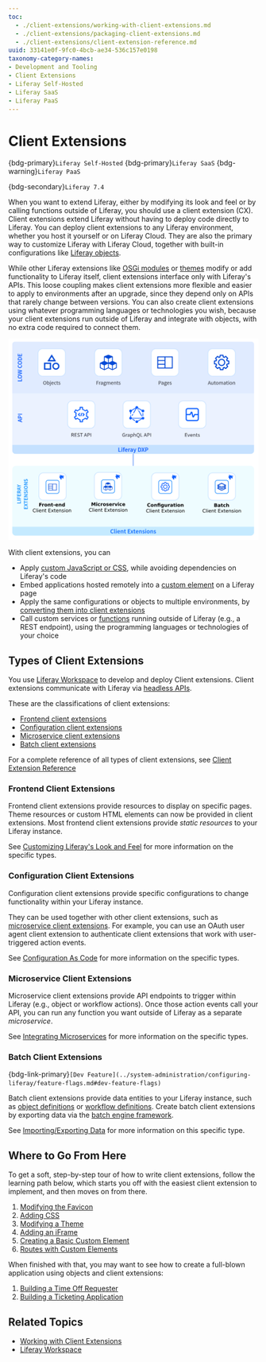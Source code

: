 ```yaml
---
toc:
  - ./client-extensions/working-with-client-extensions.md
  - ./client-extensions/packaging-client-extensions.md
  - ./client-extensions/client-extension-reference.md
uuid: 33141e0f-9fc0-4bcb-ae34-536c157e0198
taxonomy-category-names:
- Development and Tooling
- Client Extensions
- Liferay Self-Hosted
- Liferay SaaS
- Liferay PaaS
---
```


# Client Extensions

{bdg-primary}`Liferay Self-Hosted`
{bdg-primary}`Liferay SaaS`
{bdg-warning}`Liferay PaaS`

{bdg-secondary}`Liferay 7.4`

When you want to extend Liferay, either by modifying its look and feel or by calling functions outside of Liferay, you should use a client extension (CX). Client extensions extend Liferay without having to deploy code directly to Liferay. You can deploy client extensions to any Liferay environment, whether you host it yourself or on Liferay Cloud. They are also the primary way to customize Liferay with Liferay Cloud, together with built-in configurations like [Liferay objects](./objects.md).

While other Liferay extensions like [OSGi modules](./liferay-internals/fundamentals/module-projects.md) or [themes](./customizing-liferays-look-and-feel/themes.md) modify or add functionality to Liferay itself, client extensions interface only with Liferay's APIs. This loose coupling makes client extensions more flexible and easier to apply to environments after an upgrade, since they depend only on APIs that rarely change between versions. You can also create client extensions using whatever programming languages or technologies you wish, because your client extensions run outside of Liferay and integrate with objects, with no extra code required to connect them.

![Client extensions provide the key customization capabilities needed to meet specific business requirements, without modifying Liferay itself.](./client-extensions/images/01.png)

With client extensions, you can

- Apply [custom JavaScript or CSS](#frontend-client-extensions), while avoiding dependencies on Liferay's code
- Embed applications hosted remotely into a [custom element](./integrating-external-applications.md) on a Liferay page
- Apply the same configurations or objects to multiple environments, by [converting them into client extensions](#configuration-client-extensions)
- Call custom services or [functions](#microservice-client-extensions) running outside of Liferay (e.g., a REST endpoint), using the programming languages or technologies of your choice

## Types of Client Extensions

You use [Liferay Workspace](./tooling/liferay-workspace.md) to develop and deploy Client extensions. Client extensions communicate with Liferay via [headless APIs](../headless-delivery/using-liferay-as-a-headless-platform.md).

These are the classifications of client extensions:

- [Frontend client extensions](#frontend-client-extensions)
- [Configuration client extensions](#configuration-client-extensions)
- [Microservice client extensions](#microservice-client-extensions)
- [Batch client extensions](#batch-client-extensions)

For a complete reference of all types of client extensions, see [Client Extension Reference](./client-extensions/client-extension-reference.md)

### Frontend Client Extensions

Frontend client extensions provide resources to display on specific pages. Theme resources or custom HTML elements can now be provided in client extensions. Most frontend client extensions provide *static resources* to your Liferay instance.

See [Customizing Liferay's Look and Feel](./customizing-liferays-look-and-feel.md) for more information on the specific types.

### Configuration Client Extensions

Configuration client extensions provide specific configurations to change functionality within your Liferay instance.

They can be used together with other client extensions, such as [microservice client extensions](#microservice-client-extensions). For example, you can use an OAuth user agent client extension to authenticate client extensions that work with user-triggered action events.

See [Configuration As Code](./configuration-as-code.md) for more information on the specific types.

### Microservice Client Extensions

Microservice client extensions provide API endpoints to trigger within Liferay (e.g., object or workflow actions). Once those action events call your API, you can run any function you want outside of Liferay as a separate *microservice*.

See [Integrating Microservices](./integrating-microservices.md) for more information on the specific types.

### Batch Client Extensions

{bdg-link-primary}`[Dev Feature](../system-administration/configuring-liferay/feature-flags.md#dev-feature-flags)`

Batch client extensions provide data entities to your Liferay instance, such as [object definitions](./objects/creating-and-managing-objects/exporting-and-importing-object-definitions.md) or [workflow definitions](../process-automation/workflow/introduction-to-workflow.md). Create batch client extensions by exporting data via the [batch engine framework](../headless-delivery/consuming-apis/batch-engine-api-basics-exporting-data.md).

See [Importing/Exporting Data](./importing-exporting-data.md) for more information on this specific type.

## Where to Go From Here

To get a soft, step-by-step tour of how to write client extensions, follow the learning path below, which starts you off with the easiest client extension to implement, and then moves on from there.

1. [Modifying the Favicon](./customizing-liferays-look-and-feel/using-a-theme-favicon-client-extension.md)
1. [Adding CSS](./customizing-liferays-look-and-feel/using-a-css-client-extension.md)
1. [Modifying a Theme](./customizing-liferays-look-and-feel/using-a-theme-css-client-extension.md)
1. [Adding an iFrame](./integrating-external-applications/using-an-iframe-client-extension.md)
1. [Creating a Basic Custom Element](./integrating-external-applications/creating-a-basic-custom-element.md)
1. [Routes with Custom Elements](./integrating-external-applications/using-routes-with-custom-elements.md)

When finished with that, you may want to see how to create a full-blown application using objects and client extensions:

1. [Building a Time Off Requester](./building-applications/building-a-time-off-requester.md)
1. [Building a Ticketing Application](./building-applications/building-a-custom-ticketing-system.md)

## Related Topics

- [Working with Client Extensions](./client-extensions/working-with-client-extensions.md)
- [Liferay Workspace](./tooling/liferay-workspace.md)
